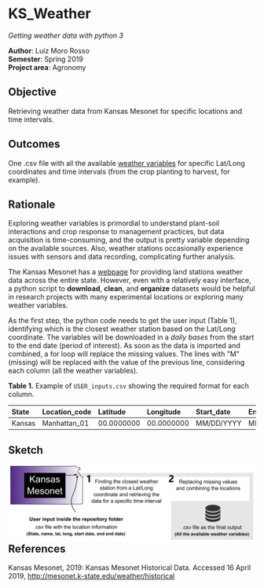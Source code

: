 # KS_Weather
*Getting weather data with python 3*  

**Author**: Luiz Moro Rosso  
**Semester**: Spring 2019  
**Project area**: Agronomy

## Objective
Retrieving weather data from Kansas Mesonet for specific locations and time intervals.

## Outcomes
One .csv file with all the available [weather variables](http://mesonet.k-state.edu/rest/variables/) for specific Lat/Long coordinates and time intervals (from the crop planting to harvest, for example).

## Rationale
Exploring weather variables is primordial to understand plant-soil interactions and crop response to management practices, but data acquisition is time-consuming, and the output is pretty variable depending on the available sources. Also, weather stations occasionally experience issues with sensors and data recording, complicating further analysis.

The Kansas Mesonet has a [webpage](http://mesonet.k-state.edu/rest/) for providing land stations weather data across the entire state. However, even with a relatively easy interface, a python script to **download**, **clean**, and **organize** datasets would be helpful in research projects with many experimental locations or exploring many weather variables.

As the first step, the python code needs to get the user input (Table 1), identifying which is the closest weather station based on the Lat/Long coordinate. The variables will be downloaded in a *daily bases* from the start to the end date (period of interest). As soon as the data is imported and combined, a for loop will replace the missing values. The lines with "M" (missing) will be replaced with the value of the previous line, considering each column (all the weather variables).
  
**Table 1.** Example of `USER_inputs.csv` showing the required format for each column.

| State          | Location_code  | Latitude       | Longitude      | Start_date     |End_date        |
|:---------------|:---------------|:---------------|:---------------|:---------------|:---------------|
| Kansas         | Manhattan_01   | 00.0000000     | 00.0000000     | MM/DD/YYYY     | MM/DD/YYYY     |

## Sketch

<img style="float: left;" src="sketch.jpeg" alt="sketch_image" width="700"/>

<br>

## References
Kansas Mesonet, 2019: Kansas Mesonet Historical Data. Accessed 16 April 2019, http://mesonet.k-state.edu/weather/historical
